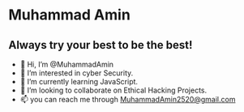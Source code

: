 # Muhammad Amin
## Always try your best to be the best!
- 👋 Hi, I’m @MuhammadAmin
- 👀 I’m interested in cyber Security.
- 🌱 I’m currently learning JavaScript.
- 💞️ I’m looking to collaborate on Ethical Hacking Projects.
- 📫 you can reach me through MuhammadAmin2520@gmail.com

<!---
MuhammadAmin2520/MuhammadAmin2520 is a ✨ special ✨ repository because its `README.md` (this file) appears on your GitHub profile.
You can click the Preview link to take a look at your changes.
--->
